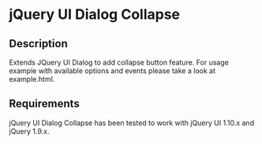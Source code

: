 jQuery UI Dialog Collapse
=========================

Description
-----------

Extends JQuery UI Dialog to add collapse button feature. For usage example with available options and events please take a look at example.html.

Requirements
------------

jQuery UI Dialog Collapse has been tested to work with jQuery UI 1.10.x and jQuery 1.9.x.
